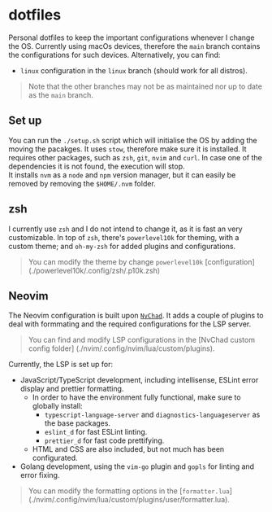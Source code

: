 # dotfiles

Personal dotfiles to keep the important configurations whenever I change the
OS. Currently using macOs devices, therefore the `main` branch contains the
configurations for such devices. Alternatively, you can find:

- `linux` configuration in the `linux` branch (should work for all distros).

> Note that the other branches may not be as maintained nor up to date as the
> `main` branch.


## Set up

You can run the `./setup.sh` script which will initialise the OS by adding the
moving the pacakges. It uses `stow`, therefore make sure it is installed. It
requires other packages, such as `zsh`, `git`, `nvim` and `curl`. In case one of
the dependencies it is not found, the execution will stop.  
It installs `nvm` as a `node` and `npm` version manager, but it can easily be
removed by removing the `$HOME/.nvm` folder.

## zsh

I currently use `zsh` and I do not intend to change it, as it is fast an very
customizable. In top of `zsh`, there's `powerlevel10k` for theming, with a
custom theme; and `oh-my-zsh` for added plugins and configurations.

> You can modify the theme by change `powerlevel10k` [configuration]
> (./powerlevel10k/.config/zsh/.p10k.zsh)

## Neovim

The Neovim configuration is built upon
[`NvChad`](https://github.com/NvChad/NvChad). It adds a couple of plugins to
deal with formmating and the required configurations for the LSP server.

> You can find and modify LSP configurations in the [NvChad custom config folder]
> (./nvim/.config/nvim/lua/custom/plugins).

Currently, the LSP is set up for:

- JavaScript/TypeScript development, including intellisense, ESLint error
display and prettier formatting.
  - In order to have the environment fully functional, make sure to globally
  install:
    - `typescript-language-server` and `diagnostics-languageserver` as the base
    packages.
    - `eslint_d` for fast ESLint linting.
    - `prettier_d` for fast code prettifying.
  - HTML and CSS are also included, but not much has been configurated.
- Golang development, using the `vim-go` plugin and `gopls` for linting and
error fixing.

> You can modify the formatting options in the [`formatter.lua`]
> (./nvim/.config/nvim/lua/custom/plugins/user/formatter.lua).


